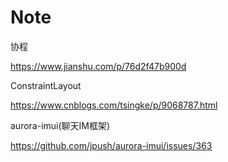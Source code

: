 # Note

协程

https://www.jianshu.com/p/76d2f47b900d

ConstraintLayout

https://www.cnblogs.com/tsingke/p/9068787.html

aurora-imui(聊天IM框架)

 https://github.com/jpush/aurora-imui/issues/363 

